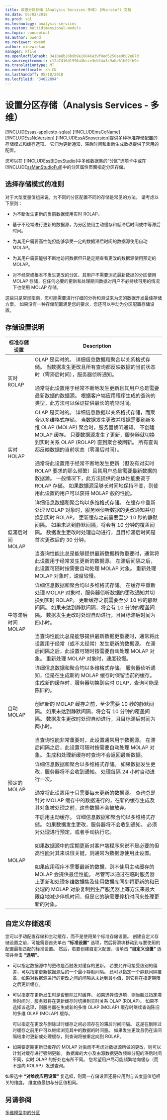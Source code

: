 ```yaml
---
title: 设置分区存储 (Analysis Services-多维) |Microsoft 文档
ms.date: 05/02/2018
ms.prod: sql
ms.technology: analysis-services
ms.custom: multidimensional-models
ms.topic: conceptual
ms.author: owend
ms.reviewer: owend
author: minewiskan
manager: kfile
ms.openlocfilehash: 3410a8b26b9b9e26046a39f8ed5250ae9b82e67d
ms.sourcegitcommit: c12a7416d1996a3bcce3ebf4a3c9abe61b02fb9e
ms.translationtype: MT
ms.contentlocale: zh-CN
ms.lasthandoff: 05/10/2018
ms.locfileid: "34022894"
---
```

# <a name="set-partition-storage-analysis-services---multidimensional"></a>设置分区存储（Analysis Services - 多维）
[!INCLUDE[ssas-appliesto-sqlas](../../includes/ssas-appliesto-sqlas.md)]
  [!INCLUDE[msCoName](../../includes/msconame-md.md)][!INCLUDE[ssNoVersion](../../includes/ssnoversion-md.md)] [!INCLUDE[ssASnoversion](../../includes/ssasnoversion-md.md)]提供多种标准存储配置的存储模式和缓存选项。 它们为更新通知、滞后时间和重新生成数据提供了常用的配置。  
  
 您可以在 [!INCLUDE[ssBIDevStudio](../../includes/ssbidevstudio-md.md)]中多维数据集的“分区”选项卡中或在 [!INCLUDE[ssManStudioFull](../../includes/ssmanstudiofull-md.md)]中的分区属性页面指定分区存储。  
  
## <a name="guidelines-for-choosing-a-storage-mode"></a>选择存储模式的准则  
 对于大型度量值组来说，为不同的分区配置不同的存储是常见的方法。 请考虑以下原则：  
  
-   为不断发生更新的当前数据使用实时 ROLAP。  
  
-   基于不经常进行更新的数据源，为分区使用主动缓存和低滞后时间或中等滞后时间。  
  
-   为其用户需要高性能但能够承受一定的数据滞后时间的数据源使用自动 MOLAP。  
  
-   为其用户需要能够不断地访问数据但只是定期查看更改的数据源使用预定的 MOLAP。  
  
-   对不经常或根本不发生更改的分区、其用户不需要浏览最新数据的分区使用 MOLAP 存储，在任何必要的更新和处理期间数据对用户不必持续可用的情况下也使用 MOLAP 存储。  
  
 这些只是常规指南，您可能需要进行仔细的分析和测试来为您的数据开发最佳存储方案。 如果没有一种存储配置满足您的要求，您还可以手动为分区配置存储设置。  
  
## <a name="storage-settings-descriptions"></a>存储设置说明  
  
|标准存储设置|Description|  
|------------------------------|-----------------|  
|实时 ROLAP|OLAP 是实时的。 详细信息数据和聚合以关系格式存储。 当数据发生更改且所有查询都反映数据的当前状态时（零滞后时间），服务器侦听通知。<br /><br /> 通常将此设置用于经常不断地发生更新且其用户总是需要最新数据的数据源。 根据客户端应用程序生成的查询的类型，此方法可以保证提供最长的响应时间。|  
|实时 HOLAP|OLAP 是实时的。 详细信息数据以关系格式存储，而聚合以多维格式存储。 当数据发生更改并根据需要刷新多维 OLAP (MOLAP) 聚合时，服务器侦听通知。 不创建 MOLAP 缓存。 只要数据源发生了更新，服务器就切换到实时关系 OLAP (ROLAP) 直到聚合被刷新。 所有查询都反映数据的当前状态（零滞后时间）。<br /><br /> 通常将此设置用于经常不断地发生更新（但没有对实时 ROLAP 要求的那么频繁）且其用户总是需要最新数据的数据源。 一般情况下，此方法提供的总体性能要高于 ROLAP 存储。 如果数据源足够长时间地保持不变，则使用此设置的用户可以获得 MOLAP 般的性能。|  
|低滞后时间 MOLAP|详细信息数据和聚合均以多维格式存储。 在缓存中重新处理 MOLAP 对象时，服务器侦听数据的更改通知并切换到实时 ROLAP。 更新缓存之前需要至少 10 秒的静默间隔。 如果未达到静默间隔，将会有 10 分钟的覆盖间隔。 数据发生更改时处理自动进行，且目标滞后时间是首次更改后的 30 分钟。<br /><br /> 当查询性能比总是能够提供最新数据稍微重要时，通常将此设置用于经常发生更新的数据源。 在滞后间隔之后，此设置可随时按需要自动处理 MOLAP 对象。 重新处理 MOLAP 对象时，速度较慢。|  
|中等滞后时间 MOLAP|详细信息数据和聚合均以多维格式存储。 在缓存中重新处理 MOLAP 对象时，服务器侦听数据的更改通知并切换到实时 ROLAP。 更新缓存之前需要至少 10 秒的静默间隔。 如果未达到静默间隔，将会有 10 分钟的覆盖间隔。 数据发生更改时处理自动进行，且目标滞后时间为四小时。<br /><br /> 当查询性能比总是能够提供最新数据更重要时，通常将此设置用于经常（或不太经常）发生更新的数据源。 在滞后间隔之后，此设置可随时按需要自动处理 MOLAP 对象。 重新处理 MOLAP 对象时，速度较慢。|  
|自动 MOLAP|详细信息数据和聚合均以多维格式存储。 服务器侦听通知，但是在生成新的 MOLAP 缓存时保留当前的缓存。 生成新的缓存时，服务器切换到实时 OLAP，查询可能是陈旧的。<br /><br /> 创建新的 MOLAP 缓存之前，至少需要 10 秒的静默间隔。 如果未达到静默间隔，将会有 10 分钟的覆盖间隔。 数据发生更改时处理自动进行，且目标滞后时间为两小时。<br /><br /> 当查询性能非常重要时，此设置通常用于数据源。 在滞后间隔之后，此设置可随时按需要自动处理 MOLAP 对象。 生成和处理新缓存时查询不会返回最新数据。|  
|预定的 MOLAP|详细信息数据和聚合以多维格式存储。 如果数据发生更改，服务器将不会收到通知。 处理每隔 24 小时自动进行一次。<br /><br /> 通常将此设置用于只需要每天更新的数据源。 查询总是针对 MOLAP 缓存中的数据进行的，在新的缓存生成及其对象被处理之前，这些数据不会被放弃。|  
|MOLAP|不启用主动缓存。 详细信息数据和聚合均以多维格式存储。 如果数据发生更改，服务器将不会收到通知。 必须对处理进行预定，或者手动执行它。<br /><br /> 如果数据源中的定期更新对客户端程序来说不是必要的但高性能对其来说很关键，则通常为数据源使用此设置。<br /><br /> 如果应用程序不需要最新的数据，则不使用主动缓存的 MOLAP 会提供最佳性能。 尽管可以通过在临时服务器上更新和处理多维数据集及使用数据库同步将更新的和已处理的 MOLAP 对象复制到生产服务器上等方法来最大限度地减少停机时间，但是它的确需要停机时间来处理更新的对象。|  
  
## <a name="custom-storage-options"></a>自定义存储选项  
 您可以手动配置存储和主动缓存，而不是使用某个标准存储设置。 创建自定义存储设置之前，可能需要首先单击 **“标准设置”** 选项，然后将滑块移动到与要使用的配置最相匹配的标准设置。 然后，若要创建自定义配置，请单击 **“自定义设置”** 选项并单击 **“选项”**。  
  
-   可以指定数据源中的更改是否触发对缓存的更新。 若要允许可接受级别的偏差，可以指定更新数据源后的一个最小静默间隔。 还可以指定一个静默间隔覆盖，如果对数据源进行的更改之间的间隔从未达到最小值，则它将在指定期限之后更新缓存。  
  
-   可以指定在更新发生时是否删除过时缓存。 如果选择该选项，则当超过指定滞后时间时，服务器将在更新缓存时切换到实时关系 OLAP (ROLAP)。 如果不选择该选项，则服务器在生成新的多维 OLAP (MOLAP) 缓存时继续查询陈旧的多维 OLAP (MOLAP) 缓存。  
  
     可以指定在更改与删除过时缓存之间必须存在的滞后时间间隔。 这是在删除过时缓存之前用户可以继续浏览其中的数据的时间量。 如果发生更改且仍在该间隔结束时更新或处理缓存，则查询将被重定向到 ROLAP。  
  
-   如果要定期更新已缓存的 MOLAP 对象而不考虑对数据源所做的更改，则可以计划对缓存进行强制更新。 数据库的大小及由源数据更改频率分配的滞后时间不同，实时 OLAP 的好处也有所不同。 您希望用户尽可能频繁地向缓存（而不是向 ROLAP）发送查询。  
  
 如果选中 **“对维度应用设置”** 复选框，则同一存储设置还将应用到与该度量值组相关的维度。 维度值最初与分区值相同。  
  
## <a name="see-also"></a>另请参阅  
 [多维模型中的分区](../../analysis-services/multidimensional-models/partitions-in-multidimensional-models.md)  
  
  
